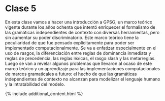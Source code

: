 # Clase 5

En esta clase vamos a hacer una introducción a GPSG, un marco teórico vigente durante los años ochenta que intentó enriquecer el formalismo de las gramáticas independientes de contexto con diversas herramientas, pero sin aumentar su poder discriminatorio. Este marco teórico tiene la peculiaridad de que fue pensado explícitamente para poder ser implementado computacionalmente. Se va a enfatizar especialmente en el uso de rasgos, la diferenciación entre reglas de dominancia inmediata y reglas de precedencia, las reglas léxicas, el rasgo slash y las metarreglas. Luego se van a revelar algunos problemas que llevaron al ocaso de este marco teórico y un aprendizaje para las implementaciones computacionales de marcos gramaticales a futuro: el hecho de que las gramáticas independientes de contexto no alcanzan para modelizar el lenguaje humano y la intratabilidad del modelo. 

{% include additional_content.html %}
